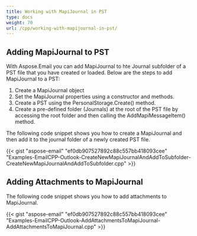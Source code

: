 ```yaml
---
title: Working with MapiJournal in PST
type: docs
weight: 70
url: /cpp/working-with-mapijournal-in-pst/
---
```


## **Adding MapiJournal to PST**
With Aspose.Email you can add MapiJournal to hte Journal subfolder of a PST file that you have created or loaded. Below are the steps to add MapiJournal to a PST:

1. Create a MapiJournal object
1. Set the MapiJournal properties using a constructor and methods.
1. Create a PST using the PersonalStorage.Create() method.
1. Create a pre-defined folder (Journals) at the root of the PST file by accessing the root folder and then calling the AddMapiMessageItem() method.

The following code snippet shows you how to create a MapiJournal and then add it to the journal folder of a newly created PST file.



{{< gist "aspose-email" "ef0db907527892c88c557bb418093cee" "Examples-EmailCPP-Outlook-CreateNewMapiJournalAndAddToSubfolder-CreateNewMapiJournalAndAddToSubfolder.cpp" >}}
## **Adding Attachments to MapiJournal**
The following code snippet shows you how to add attachments to MapiJournal.



{{< gist "aspose-email" "ef0db907527892c88c557bb418093cee" "Examples-EmailCPP-Outlook-AddAttachmentsToMapiJournal-AddAttachmentsToMapiJournal.cpp" >}}
